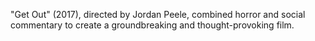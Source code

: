 "Get Out" (2017), directed by Jordan Peele, combined horror and social commentary to create a groundbreaking and thought-provoking film.
